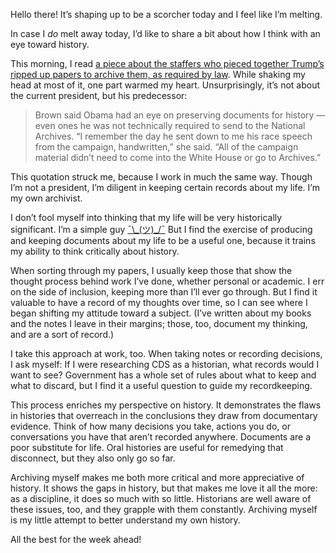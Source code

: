 Hello there! It’s shaping up to be a scorcher today and I feel like I’m melting.

In case I *do* melt away today, I’d like to share a bit about how I think with an eye toward history.

This morning, I read [a piece about the staffers who pieced together Trump’s ripped up papers to archive them, as required by law](https://www.politico.com/story/2018/06/10/trump-papers-filing-system-635164). While shaking my head at most of it, one part warmed my heart. Unsurprisingly, it’s not about the current president, but his predecessor:

> Brown said Obama had an eye on preserving documents for history — even ones he was not technically required to send to the National Archives. “I remember the day he sent down to me his race speech from the campaign, handwritten,” she said. “All of the campaign material didn’t need to come into the White House or go to Archives.”

This quotation struck me, because I work in much the same way. Though I’m not a president, I’m diligent in keeping certain records about my life. I’m my own archivist.

I don’t fool myself into thinking that my life will be very historically significant. I’m a simple guy [¯\\\_(ツ)\_/¯](https://lucascherkewski.com/shrug/) But I find the exercise of producing and keeping documents about my life to be a useful one, because it trains my ability to think critically about history.

When sorting through my papers, I usually keep those that show the thought process behind work I’ve done, whether personal or academic. I err on the side of inclusion, keeping more than I’ll ever go through. But I find it valuable to have a record of my thoughts over time, so I can see where I began shifting my attitude toward a subject. (I’ve written about my books and the notes I leave in their margins; those, too, document my thinking, and are a sort of record.)

I take this approach at work, too. When taking notes or recording decisions, I ask myself: If I were researching CDS as a historian, what records would I want to see? Government has a whole set of rules about what to keep and what to discard, but I find it a useful question to guide my recordkeeping. 

This process enriches my perspective on history. It demonstrates the flaws in histories that overreach in the conclusions they draw from documentary evidence. Think of how many decisions you take, actions you do, or conversations you have that aren’t recorded anywhere. Documents are a poor substitute for life. Oral histories are useful for remedying that disconnect, but they also only go so far.

Archiving myself makes me both more critical and more appreciative of history. It shows the gaps in history, but that makes me love it all the more: as a discipline, it does so much with so little. Historians are well aware of these issues, too, and they grapple with them constantly. Archiving myself is my little attempt to better understand my own history.

All the best for the week ahead!